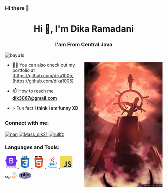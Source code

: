 ### Hi there 👋
<h1 align="center">Hi 👋, I'm Dika Ramadani</h1>
<h3 align="center"> I'am From Central Java</h3>

<p align="left"> <img src="https://komarev.com/ghpvc/?username=bayu1s&label=Profile%20views&color=129e00&style=plastic" alt="bayu1s" /> </p>
<img align="right" alt="Coding" width="250" height="400" src="metus.png">

- 👨‍💻 You can also check out my portfolio at [https://github.com/dika1005](https://github.com/dika1005)

- 📫 How to reach me **dik3067@gmail.com**

- ⚡ Fun fact **I think I am funny XD**

<h3 align="left">Connect with me:</h3>
<p align="left">

<a href="https://www.linkedin.com/in/dika-ramadani-41356b340/" target="_blank">
  <img align="center" src="https://cdn.jsdelivr.net/npm/simple-icons@3.0.1/icons/linkedin.svg" alt="nan" height="30" width="40" fill="white"/>
</a>
<a href="https://www.instagram.com/mas_dikk21/" target="_blank">
  <img align="center" src="https://cdn.jsdelivr.net/npm/simple-icons@3.0.1/icons/instagram.svg" alt="Mass_dik21" height="30" width="40" fill="white"/>
</a>
<a href="https://www.facebook.com/profile.php?id=100087939921684" target="_blank">
  <img align="center" src="https://cdn.jsdelivr.net/npm/simple-icons@3.0.1/icons/facebook.svg" alt="rullfz" height="30" width="40" fill="white"/>
</a>


</p>

<h3 align="left">Languages and Tools:</h3>
<p align="left"> <a href="https://getbootstrap.com" target="_blank" rel="noreferrer"> <img src="https://raw.githubusercontent.com/devicons/devicon/master/icons/bootstrap/bootstrap-plain-wordmark.svg" alt="bootstrap" width="40" height="40"/> </a> <a href="https://www.w3schools.com/css/" target="_blank" rel="noreferrer"> <img src="https://raw.githubusercontent.com/devicons/devicon/master/icons/css3/css3-original-wordmark.svg" alt="css3" width="40" height="40"/> </a> <a href="https://www.w3.org/html/" target="_blank" rel="noreferrer"> <img src="https://raw.githubusercontent.com/devicons/devicon/master/icons/html5/html5-original-wordmark.svg" alt="html5" width="40" height="40"/> </a> <a href="https://www.java.com" target="_blank" rel="noreferrer"> <img src="https://raw.githubusercontent.com/devicons/devicon/master/icons/java/java-original.svg" alt="java" width="40" height="40"/> </a> <a href="https://developer.mozilla.org/en-US/docs/Web/JavaScript" target="_blank" rel="noreferrer"> <img src="https://raw.githubusercontent.com/devicons/devicon/master/icons/javascript/javascript-original.svg" alt="javascript" width="40" height="40"/> </a> <a href="https://www.mysql.com/" target="_blank" rel="noreferrer"> <img src="https://raw.githubusercontent.com/devicons/devicon/master/icons/mysql/mysql-original-wordmark.svg" alt="mysql" width="40" height="40"/> </a> <a href="https://www.php.net" target="_blank" rel="noreferrer"> <img src="https://raw.githubusercontent.com/devicons/devicon/master/icons/php/php-original.svg" alt="php" width="40" height="40"/> </a> </p>
